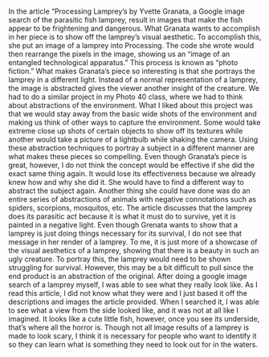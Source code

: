 <br  />In the article “Processing Lamprey’s by Yvette Granata, a Google image search of the parasitic fish lamprey, result in images that make the fish appear to be frightening and dangerous. What Granata wants to accomplish in her piece is to show off the lamprey’s visual aesthetic. To accomplish this, she put an image of a lamprey into Processing. The code she wrote would then rearrange the pixels in the image, showing us an “image of an entangled technological apparatus.” This process is known as “photo fiction.”
What makes Granata’s piece so interesting is that she portrays the lamprey in a different light. Instead of a normal representation of a lamprey, the image is abstracted gives the viewer another insight of the creature. We had to do a similar project in my Photo 40 class, where we had to think about abstractions of the environment. What I liked about this project was that we would stay away from the basic wide shots of the environment and making us think of other ways to capture the environment. Some would take extreme close up shots of certain objects to show off its textures while another would take a picture of a lightbulb while shaking the camera. Using these abstraction techniques to portray a subject in a different manner are what makes these pieces so compelling. 
Even though Granata’s piece is great, however, I do not think the concept would be effective if she did the exact same thing again. It would lose its effectiveness because we already knew how and why she did it. She would have to find a different way to abstract the subject again. Another thing she could have done was do an entire series of abstractions of animals with negative connotations such as spiders, scorpions, mosquitos, etc. 
	The article discusses that the lamprey does its parasitic act because it is what it must do to survive, yet it is painted in a negative light. Even though Grenata wants to show that a lamprey is just doing things necessary for its survival, I do not see that message in her render of a lamprey. To me, it is just more of a showcase of the visual aesthetics of a lamprey, showing that there is a beauty in such an ugly creature.  To portray this, the lamprey would need to be shown struggling for survival. However, this may be a bit difficult to pull since the end product is an abstraction of the original. 
	After doing a google image search of a lamprey myself, I was able to see what they really look like. As I read this article, I did not know what they were and I just based it off the descriptions and images the article provided. When I searched it, I was able to see what a view from the side looked like, and it was not at all like I imagined. It looks like a cute little fish, however, once you see its underside, that’s where all the horror is. Though not all image results of a lamprey is made to look scary, I think it is necessary for people who want to identify it so they can learn what is something they need to look out for in the waters.

